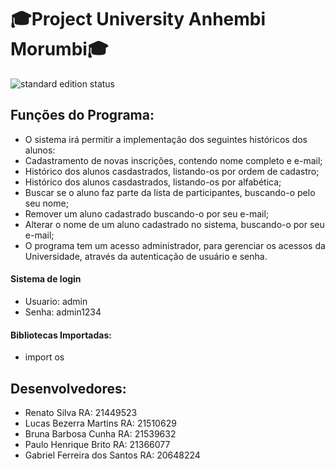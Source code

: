 # 🎓Project University Anhembi Morumbi🎓

 <img src="https://img.shields.io/badge/Project%20 University Anhembi Morumbi-Em desenvolvimento-orange" alt="standard edition status">

## Funções do Programa:
* O sistema irá permitir a implementação dos seguintes históricos dos alunos:
* Cadastramento de novas inscrições, contendo nome completo e e-mail;
* Histórico dos alunos casdastrados, listando-os por ordem de cadastro;
* Histórico dos alunos casdastrados, listando-os por alfabética;
* Buscar se o aluno faz parte da lista de participantes, buscando-o pelo seu nome;
* Remover um aluno cadastrado buscando-o por seu e-mail;
* Alterar o nome de um aluno cadastrado no sistema, buscando-o por seu e-mail;
* O programa tem um acesso administrador, para gerenciar os acessos da Universidade, através da autenticação de usuário e senha.

#### Sistema de login

* Usuario: admin
* Senha: admin1234

#### Bibliotecas Importadas:

* import os

## Desenvolvedores:
* Renato Silva RA: 21449523
* Lucas Bezerra Martins RA: 21510629
* Bruna Barbosa Cunha RA: 21539632
* Paulo Henrique Brito RA: 21366077
* Gabriel Ferreira dos Santos RA: 20648224
